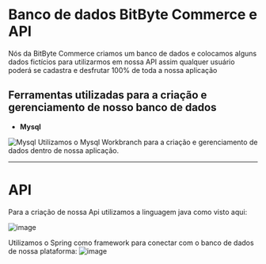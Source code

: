 # Banco de dados BitByte Commerce e API
Nós da BitByte Commerce criamos um banco de dados e colocamos alguns dados fictícios para utilizarmos em nossa API assim qualquer usuário poderá se cadastra e desfrutar 100% de toda a nossa aplicação 
## Ferramentas utilizadas para a criação e gerenciamento de nosso banco de dados  

- **Mysql**
  
![Mysql](https://github.com/user-attachments/assets/1b448832-ec9a-4aa8-b868-1c79296f6312)
Utilizamos o Mysql Workbranch para a criação e gerenciamento de dados dentro de nossa aplicação.
<hr>

# API 
Para a criação de nossa Api utilizamos a linguagem java como visto aqui:

![image](https://github.com/user-attachments/assets/48bc87e3-29ba-4f3e-8472-3566a903eb90)


Utilizamos o Spring como framework para conectar com  o banco de dados de nossa plataforma:
![image](https://github.com/user-attachments/assets/101503c7-e0eb-43be-ba27-b698958dc8f6)
 
